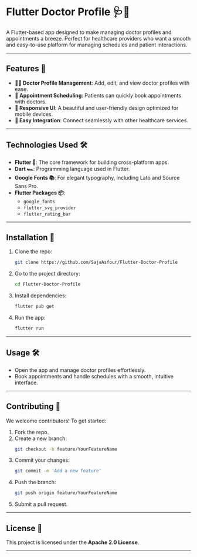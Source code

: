 # **Flutter Doctor Profile 🩺📱**  

A Flutter-based app designed to make managing doctor profiles and appointments a breeze. Perfect for healthcare providers who want a smooth and easy-to-use platform for managing schedules and patient interactions.  

---

## **Features 🚀**  

- **👨‍⚕️ Doctor Profile Management**: Add, edit, and view doctor profiles with ease.  
- **📅 Appointment Scheduling**: Patients can quickly book appointments with doctors.  
- **📱 Responsive UI**: A beautiful and user-friendly design optimized for mobile devices.  
- **🔗 Easy Integration**: Connect seamlessly with other healthcare services.  

---

## **Technologies Used 🛠️**  

- **Flutter 🦋**: The core framework for building cross-platform apps.  
- **Dart 🏎️**: Programming language used in Flutter.  
- **Google Fonts 📚**: For elegant typography, including Lato and Source Sans Pro.  
- **Flutter Packages 📦**:  
  - `google_fonts`  
  - `flutter_svg_provider`  
  - `flutter_rating_bar`  

---

## **Installation 🔧**  

1. Clone the repo:  
   ```bash  
   git clone https://github.com/SajaAsfour/Flutter-Doctor-Profile  
   ```  
2. Go to the project directory:  
   ```bash  
   cd Flutter-Doctor-Profile  
   ```  
3. Install dependencies:  
   ```bash  
   flutter pub get  
   ```  
4. Run the app:  
   ```bash  
   flutter run  
   ```  

---

## **Usage 🛠️**  

- Open the app and manage doctor profiles effortlessly.  
- Book appointments and handle schedules with a smooth, intuitive interface.  

---

## **Contributing 🤝**  

We welcome contributors! To get started:  
1. Fork the repo.  
2. Create a new branch:  
   ```bash  
   git checkout -b feature/YourFeatureName  
   ```  
3. Commit your changes:  
   ```bash  
   git commit -m 'Add a new feature'  
   ```  
4. Push the branch:  
   ```bash  
   git push origin feature/YourFeatureName  
   ```  
5. Submit a pull request.  

---

## **License 📜**  

This project is licensed under the **Apache 2.0 License**.  

---
